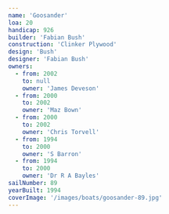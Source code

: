 ```yaml
---
name: 'Goosander'
loa: 20
handicap: 926
builder: 'Fabian Bush'
construction: 'Clinker Plywood'
design: 'Bush'
designer: 'Fabian Bush'
owners:
  - from: 2002
    to: null
    owner: 'James Deveson'
  - from: 2000
    to: 2002
    owner: 'Maz Bown'
  - from: 2000
    to: 2002
    owner: 'Chris Torvell'
  - from: 1994
    to: 2000
    owner: 'S Barron'
  - from: 1994
    to: 2000
    owner: 'Dr R A Bayles'
sailNumber: 89
yearBuilt: 1994
coverImage: '/images/boats/goosander-89.jpg'
---
```

